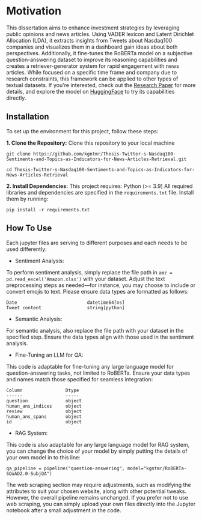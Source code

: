 # Motivation

This dissertation aims to enhance investment strategies by leveraging public opinions and news articles. Using VADER lexicon and Latent Dirichlet Allocation (LDA), it extracts insights from Tweets about Nasdaq100 companies and visualizes them in a dashboard gain ideas about both perspectives. Additionally, it fine-tunes the RoBERTa model on a subjective question-answering dataset to improve its reasoning capabilities and creates a retriever-generator system for rapid engagement with news articles. While focused on a specific time frame and company due to research constraints, this framework can be applied to other types of textual datasets. If you're interested, check out the [Research Paper](https://arc.cct.ie/ict/48/) for more details, and explore the model on [HuggingFace](https://huggingface.co/kgntmr/RoBERTa-SQuAD2.0-SubjQA) to try its capabilities directly.

## Installation

To set up the environment for this project, follow these steps:

**1. Clone the Repository:**
Clone this repository to your local machine

```
git clone https://github.com/kgntmr/Thesis-Twitter-s-Nasdaq100-Sentiments-and-Topics-as-Indicators-for-News-Articles-Retrieval.git
```

```
cd Thesis-Twitter-s-Nasdaq100-Sentiments-and-Topics-as-Indicators-for-News-Articles-Retrieval
```

**2. Install Dependencies:**
This project requires: Python (>= 3.9)
All required libraries and dependencies are specified in the `requirements.txt` file. Install them by running:

```
pip install -r requirements.txt
```

## How To Use
Each jupyter files are serving to different purposes and each needs to be used differently:
- Sentiment Analysis:

To perform sentiment analysis, simply replace the file path in `amz = pd.read_excel('Amazon.xlsx')` with your dataset. Adjust the text preprocessing steps as needed—for instance, you may choose to include or convert emojis to text. Please ensure data types are formatted as follows:
```
Date                          datetime64[ns]
Tweet content                 string[python]
```

- Semantic Analysis:

For semantic analysis, also replace the file path with your dataset in the specified step. Ensure the data types align with those used in the sentiment analysis.

- Fine-Tuning an LLM for QA:

This code is adaptable for fine-tuning any large language model for question-answering tasks, not limited to RoBERTa. Ensure your data types and names match those specified for seamless integration:

```
Column                Dtype 
------                ----- 
question              object
human_ans_indices     object
review                object
human_ans_spans       object
id                    object
```
- RAG System:

This code is also adaptable for any large language model for RAG system, you can change the choice of your model by simply putting the details of your own model in to this line:

```
qa_pipeline = pipeline("question-answering", model="kgntmr/RoBERTa-SQuAD2.0-SubjQA")
```

The web scraping section may require adjustments, such as modifying the attributes to suit your chosen website, along with other potential tweaks. However, the overall pipeline remains unchanged. If you prefer not to use web scraping, you can simply upload your own files directly into the Jupyter notebook after a small adjustment in the code.
